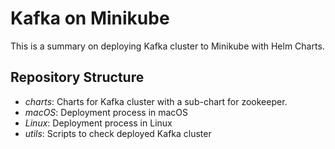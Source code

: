 # Kafka on Minikube

This is a summary on deploying Kafka cluster to Minikube with Helm Charts.

## Repository Structure
- *charts*: Charts for Kafka cluster with a sub-chart for zookeeper. 
- *macOS*: Deployment process in macOS
- *Linux*: Deployment process in Linux
- *utils*: Scripts to check deployed Kafka cluster
